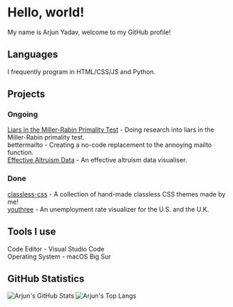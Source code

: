 # Hello, world!
My name is Arjun Yadav, welcome to my GitHub profile!

## Languages
I frequently program in HTML/CSS/JS and Python.

## Projects
### Ongoing
[Liars in the Miller-Rabin Primality Test](https://github.com/y-arjun-y/liars-miller-rabin) - Doing research into liars in the Miller-Rabin primality test.  
bettermailto - Creating a no-code replacement to the annoying mailto function.  
[Effective Altruism Data](https://github.com/hamishhuggard/ea_data_viz) - An effective altruism data visualiser.  

### Done
[classless-css](https://github.com/y-arjun-y/classless-css) - A collection of hand-made classless CSS themes made by me!  
[youthree](https://github.com/y-arjun-y/youthree) - An unemployment rate visualizer for the U.S. and the U.K. 

## Tools I use
Code Editor - Visual Studio Code  
Operating System - macOS Big Sur

## GitHub Statistics
![Arjun's GitHub Stats](https://github-readme-stats.vercel.app/api?username=y-arjun-y&count_private=true&theme=default)
![Arjun's Top Langs](https://github-readme-stats.vercel.app/api/top-langs/?username=y-arjun-y)
